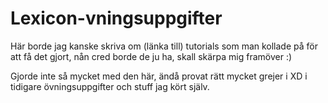# Lexicon-vningsuppgifter

Här borde jag kanske skriva om (länka till) tutorials som man kollade på för att få det gjort, nån cred borde de ju ha, skall skärpa mig framöver :)

Gjorde inte så mycket med den här, ändå provat rätt mycket grejer i XD i tidigare övningsuppgifter och stuff jag kört själv.
